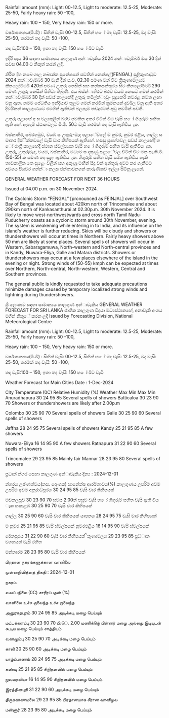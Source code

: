 Rainfall amount (mm): Light: 00-12.5, Light to moderate: 12.5-25, Moderate: 25-50, Fairly heavy rain: 50 -100,

Heavy rain: 100 – 150, Very heavy rain: 150 or more.

වර්ෂාපතනය(මි.මී) : සිහින් වැසි: 00-12.5, සිහින් හ ෝ මද වැසි: 12.5-25, මද වැසි: 25-50, තරමක් තද වැසි: 50 -100,

තද වැසි:100 – 150, ඉතා තද වැසි: 150 හ ෝ ඊට වැඩි

ඉදිරි පැය 36 සඳහා සාමාන්‍යය කාලගුණ අන්‍ාවැකිය 2024 නන්‍ාවැම්බර් මස 30 දින්‍ සවස 04.00 ට නිකුත් කරන්‍ ලදි.

නිරිත දිග නබෙංගාල නබාක්ක ප්‍රනේශනේ පවතින්‍ නෙන්ගල්(FENGAL) සුළිකුණාටුව 2024 නන්‍ාවැම්බර් 30 වැනි දින්‍ ප.ව. 02.30 පමණ වන්‍ විට ත්‍රිකුණාමලයට කිනලෝමීටර් 420ක් පමණ උතුරු නෙසින් සහ කන්කසන්තුරය සිට කිනලෝමීටර් 290 පමණ උතුරු නෙසින් පිහිටා තිබුණි. එය බස්න්‍ාහිරට බරව වයඹ නෙසට ගමන් කරමින් නන්‍ාවැම්බර් 30 දින්‍ සවස් කාලනේදී උතුරු තමිල්න්‍ාඩු- පුදුනෙරි නවරළ නවත ලඟා වනු ඇත. නමම පේධතිය ඉන්දියාව තුලට ගමන් කරමින් ක්‍රමනයන් දුර්වල වනු ඇති අතර දිවයිනන් කාලගුණයට එමගින් ඇතිවන්‍ බලපෑම තවදුරටත් අඩු නවමින් පවතී.

උතුරු පළාහේ අ ස වලාකුලින් බරව පවතින අතර විටින් විට වැසි හ ෝ ගිගුරුම් සහිත ඇති හේ. ඇතැම් ස්ථානවලට මි.මී. 50ට වැඩි තරමක් තද වැසි ඇතිවිය ැක.

බස්නාහිර, සබරගමුව, වයඹ ස උතුරු-මැද පළාේවලේ ම නුවර, නුවර එළිය, ගාල්ල ස මාතර දිස්ික්කවලේ වැසි වාර කිහිපයක් ඇතිහේ. හසසු ප්‍රහේශවල සවස් කාලහේදී හ ෝ රාත්‍රී කාලහේදී ස්ථාන ස්වල්පයක වැසි හ ෝ ගිගුරුම් සහිත වැසි ඇතිවිය ැක. උතුරු, උතුරුමැද, වයඹ, බස්නාහිර, මධ්‍යම ස දකුණු පළාේවල විටින් විට මන පැ.කි.මී. (50-55) ක පමණ තද සුළං ඇතිවිය ැක. ගිගුරුම් සහිත වැසි සමග ඇතිවිය හැකි තාවකාලික තෙ සුළෙං වලින් සහ අකුණු මඟින් සිදු වන්‍ අන්‍තුරු අවම කර ගැනීමට අවශය පියවර ගන්න්‍ා නලස ජන්‍තාවනගන් කාරුණිකව ඉල්ලා සිටිනු ලැනේ.

GENERAL WEATHER FORECAST FOR NEXT 36 HOURS

Issued at 04.00 p.m. on 30 November 2024.

The Cyclonic Storm “FENGAL” [pronounced as FEINJAL] over Southwest Bay of Bengal was located about 420km north of Trincomalee and about 290km north of Kankasanthurai at 02.30p.m. 30th November 2024. It is likely to move west-northwestwards and cross north Tamil Nadu-Puducherry coasts as a cyclonic storm around 30th November, evening. The system is weakening while entering in to India, and its influence on the island's weather is further reducing. Skies will be cloudy and showers or thundershowers will occur at times in Northern. Fairly heavy showers above 50 mm are likely at some places. Several spells of showers will occur in Western, Sabaragamuwa, North-western and North-central provinces and in Kandy, Nuwara-Eliya, Galle and Matara districts. Showers or thundershowers may occur at a few places elsewhere of the island in the evening or night. Strong winds of (50-55) kmph can be expected at times over Northern, North-central, North-western, Western, Central and Southern provinces.

The general public is kindly requested to take adequate precautions minimize damages caused by temporary localized strong winds and lightning during thundershowers.

ශ්‍රී ලෙංකාව සඳහා සාමාන්‍යය කාලගුණ අන්‍ාවැකිය GENERAL WEATHER FORECAST FOR SRI LANKA ජාතික කාලගුණ විදයා මධ්‍යස්ථානහේ, අනාවැකි අංශය මගින් නිකුේ කරන ලදි Issued by Forecasting Division, National Meteorological Centre

Rainfall amount (mm): Light: 00-12.5, Light to moderate: 12.5-25, Moderate: 25-50, Fairly heavy rain: 50 -100,

Heavy rain: 100 – 150, Very heavy rain: 150 or more.

වර්ෂාපතනය(මි.මී) : සිහින් වැසි: 00-12.5, සිහින් හ ෝ මද වැසි: 12.5-25, මද වැසි: 25-50, තරමක් තද වැසි: 50 -100,

තද වැසි:100 – 150, ඉතා තද වැසි: 150 හ ෝ ඊට වැඩි

Weather Forecast for Main Cities Date : 1-Dec-2024

City Temperature (0C) Relative Humidity (%) Weather Max Min Max Min Anuradhapura 30 24 95 85 Several spells of showers Batticaloa 30 23 90 70 Showers or thundershowers are likely after 2.00p.m

Colombo 30 25 90 70 Several spells of showers Galle 30 25 90 60 Several spells of showers

Jaffna 28 24 95 75 Several spells of showers Kandy 25 21 95 85 A few showers

Nuwara-Eliya 16 14 95 90 A few showers Ratnapura 31 22 90 60 Several spells of showers

Trincomalee 29 23 95 85 Mainly fair Mannar 28 23 95 80 Several spells of showers

ප්‍රධාන්‍ න්‍ගර සෙහා කාලගුණ අන්‍ාවැකිය දින්‍ය : 2024-12-01

න්‍ගරය උෂ්ණත්වය(නස. අෙංශක) සානේක්ෂ ආර්රතාවය(%) කාලගුණය උපරිම අවම උපරිම අවම අනුරාධ්‍පුරය 30 24 95 85 වැසි වාර කිහිපයක්

මඩකලපුව 30 23 90 70 සවස 2.00න් පසුව වැසි හ ෝ ගිගුරුම් සහිත වැසි ඇති විය ැක හකාළඹ 30 25 90 70 වැසි වාර කිහිපයක්

ගාල්ල 30 25 90 60 වැසි වාර කිහිපයක් යාපනය 28 24 95 75 වැසි වාර කිහිපයක්

ම නුවර 25 21 95 85 වැසි ස්වල්පයක් නුවරඑළිය 16 14 95 90 වැසි ස්වල්පයක්

රේනපුරය 31 22 90 60 වැසි වාර කිහිපයක් ිකුණාමලය 29 23 95 85 ප්‍රධ්‍ාන වශහයන් වැසි රහිත

මන්නාරම 28 23 95 80 වැසි වාර කිහිපයක්

பிரதான நகரங்களுக்கான வானிலை

முன்னறிவித்தை் திகதி : 2024-12-01

நகரம்

வவப்பநிலை (0C) சாரீரப்பதன் (%)

வானிலை உச்ச குலைந்த உச்ச குலைந்த

அனுராதபுரம் 30 24 95 85 அடிக்கடி மழை பெய்யும்

மட்டக்களப்பு 30 23 90 70 பி.ெ. 2.00 மணிக்குெ் பின்னர் மழை அல்லது இடியுடன் கூடிய மழை பெய்யும் சாத்தியம்

வகாழும்பு 30 25 90 70 அடிக்கடி மழை பெய்யும்

காலி 30 25 90 60 அடிக்கடி மழை பெய்யும்

யாழ்ப்பாணம் 28 24 95 75 அடிக்கடி மழை பெய்யும்

கண்டி 25 21 95 85 சிறிதளவில் மழை பெய்யும்

நுவவரலியா 16 14 95 90 சிறிதளவில் மழை பெய்யும்

இரத்தினபுரி 31 22 90 60 அடிக்கடி மழை பெய்யும்

திருககாணமலை 29 23 95 85 பிரதானமாக சீரான வானிழல

மன்னார் 28 23 95 80 அடிக்கடி மழை பெய்யும்